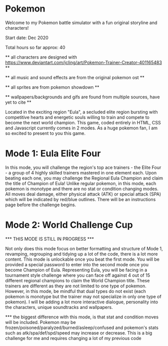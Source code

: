 # Pokemon
Welcome to my Pokemon battle simulator with a fun original storyline and characters!

Start date: Dec 2020

Total hours so far approx: 40

** all characters are designed with https://www.deviantart.com/jcling/art/Pokemon-Trainer-Creator-401165483 **

** all music and sound effects are from the original pokemon ost **

** all sprites are from pokemon showdown **

** wallpapers/backgrounds and gifs are found from multiple sources, have yet to cite **

Located in the exciting region "Eula", a secluded elite region bursting with competitive hearts and energetic souls willing to train and compete to become the next world champion.
This game, coded entirely in HTML, CSS and Javascript currently comes in 2 modes. As a huge pokemon fan, I am so excited to present to you this game. 

# Mode 1: Eula Elite Four
In this mode, you will challenge the region's top ace trainers - the Elite Four - a group of 4 highly skilled trainers mastered in one element each. Upon beating each one, you may challenge the Regional Eula Champion and claim the title of Champion of Eula!
Unlike regular pokemon, in this mode, each pokemon is monotype and there are no stat or condition changing modes. All moves deal damage, either physical attack (ATK) or special attack (SPA) which will be indicated by red/blue outlines. There will be an instructions page before the challenge begins. 


# Mode 2: World Challenge Cup


*** THIS MODE IS STILL IN PROGRESS ***


Not only does this mode focus on better formatting and structure of Mode 1, revamping, regrouping and tidying up a lot of the code, there is a lot more content.
This mode is unlockable once you beat the first mode. You will be provided a special password to enter into the second mode once you become Champion of Eula. 
Representing Eula, you will be facing in a tournament style challenge where you can face off against 4 out of 15 different regional champions to claim the World Champion title. 
These trainers are different as they are not limited to one type of pokemon. However, in this mode, be mindful that dual types do not exist (each pokemon is monotype but the trainer may not specialize in only one type of pokemon). I will be adding a lot more interactive dialogue, personality into the characters, unique soundtracks and wallpapers.

*** the biggest difference with this mode, is that stat and condition moves will be included. Pokemon may be frozen/poisoned/paralyzed/burned/asleep/confused and pokemon's stats such as atk/spa/def/spd/speed may increase or decrease. This is a big challenge for me and requires changing a lot of my previous code


